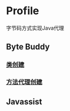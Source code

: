 # Profile

字节码方式实现Java代理

## Byte Buddy

### [类创建](src/main/java/cn/bet/bhe/javaagent/bytebuddy/CreatingAClass.java)

### [方法代理创建](src/main/java/cn/bet/bhe/javaagent/bytebuddy/FieldsAndMethods.java)

## Javassist

